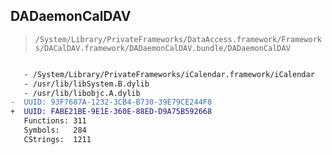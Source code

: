 ## DADaemonCalDAV

> `/System/Library/PrivateFrameworks/DataAccess.framework/Frameworks/DACalDAV.framework/DADaemonCalDAV.bundle/DADaemonCalDAV`

```diff

   - /System/Library/PrivateFrameworks/iCalendar.framework/iCalendar
   - /usr/lib/libSystem.B.dylib
   - /usr/lib/libobjc.A.dylib
-  UUID: 93F7687A-1232-3CB4-B730-39E79CE244F8
+  UUID: FABE21BE-9E1E-360E-88ED-D9A75B592668
   Functions: 311
   Symbols:   284
   CStrings:  1211

```
